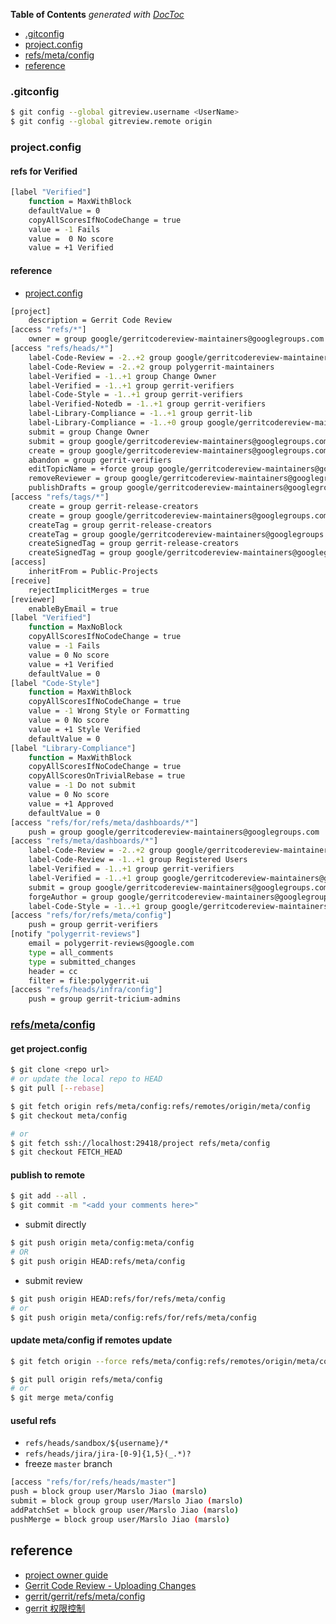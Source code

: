 <!-- START doctoc generated TOC please keep comment here to allow auto update -->
<!-- DON'T EDIT THIS SECTION, INSTEAD RE-RUN doctoc TO UPDATE -->
**Table of Contents**  *generated with [DocToc](https://github.com/thlorenz/doctoc)*

  - [.gitconfig](#gitconfig)
  - [project.config](#projectconfig)
  - [refs/meta/config](#refsmetaconfig)
- [reference](#reference)

<!-- END doctoc generated TOC please keep comment here to allow auto update -->

### .gitconfig
```bash
$ git config --global gitreview.username <UserName>
$ git config --global gitreview.remote origin
```
### project.config

#### refs for Verified
```bash
[label "Verified"]
    function = MaxWithBlock
    defaultValue = 0
    copyAllScoresIfNoCodeChange = true
    value = -1 Fails
    value =  0 No score
    value = +1 Verified
```

#### reference
- [project.config](https://gerrit.googlesource.com/gerrit/+/refs/meta/config/project.config)

```bash
[project]
    description = Gerrit Code Review
[access "refs/*"]
    owner = group google/gerritcodereview-maintainers@googlegroups.com
[access "refs/heads/*"]
    label-Code-Review = -2..+2 group google/gerritcodereview-maintainers@googlegroups.com
    label-Code-Review = -2..+2 group polygerrit-maintainers
    label-Verified = -1..+1 group Change Owner
    label-Verified = -1..+1 group gerrit-verifiers
    label-Code-Style = -1..+1 group gerrit-verifiers
    label-Verified-Notedb = -1..+1 group gerrit-verifiers
    label-Library-Compliance = -1..+1 group gerrit-lib
    label-Library-Compliance = -1..+0 group google/gerritcodereview-maintainers@googlegroups.com
    submit = group Change Owner
    submit = group google/gerritcodereview-maintainers@googlegroups.com
    create = group google/gerritcodereview-maintainers@googlegroups.com
    abandon = group gerrit-verifiers
    editTopicName = +force group google/gerritcodereview-maintainers@googlegroups.com
    removeReviewer = group google/gerritcodereview-maintainers@googlegroups.com
    publishDrafts = group google/gerritcodereview-maintainers@googlegroups.com
[access "refs/tags/*"]
    create = group gerrit-release-creators
    create = group google/gerritcodereview-maintainers@googlegroups.com
    createTag = group gerrit-release-creators
    createTag = group google/gerritcodereview-maintainers@googlegroups.com
    createSignedTag = group gerrit-release-creators
    createSignedTag = group google/gerritcodereview-maintainers@googlegroups.com
[access]
    inheritFrom = Public-Projects
[receive]
    rejectImplicitMerges = true
[reviewer]
    enableByEmail = true
[label "Verified"]
    function = MaxNoBlock
    copyAllScoresIfNoCodeChange = true
    value = -1 Fails
    value = 0 No score
    value = +1 Verified
    defaultValue = 0
[label "Code-Style"]
    function = MaxWithBlock
    copyAllScoresIfNoCodeChange = true
    value = -1 Wrong Style or Formatting
    value = 0 No score
    value = +1 Style Verified
    defaultValue = 0
[label "Library-Compliance"]
    function = MaxWithBlock
    copyAllScoresIfNoCodeChange = true
    copyAllScoresOnTrivialRebase = true
    value = -1 Do not submit
    value = 0 No score
    value = +1 Approved
    defaultValue = 0
[access "refs/for/refs/meta/dashboards/*"]
    push = group google/gerritcodereview-maintainers@googlegroups.com
[access "refs/meta/dashboards/*"]
    label-Code-Review = -2..+2 group google/gerritcodereview-maintainers@googlegroups.com
    label-Code-Review = -1..+1 group Registered Users
    label-Verified = -1..+1 group gerrit-verifiers
    label-Verified = -1..+1 group google/gerritcodereview-maintainers@googlegroups.com
    submit = group google/gerritcodereview-maintainers@googlegroups.com
    forgeAuthor = group google/gerritcodereview-maintainers@googlegroups.com
    label-Code-Style = -1..+1 group google/gerritcodereview-maintainers@googlegroups.com
[access "refs/for/refs/meta/config"]
    push = group gerrit-verifiers
[notify "polygerrit-reviews"]
    email = polygerrit-reviews@google.com
    type = all_comments
    type = submitted_changes
    header = cc
    filter = file:polygerrit-ui
[access "refs/heads/infra/config"]
    push = group gerrit-tricium-admins
```


### [refs/meta/config](https://gerrit-review.googlesource.com/Documentation/config-project-config.html#_the_refs_meta_config_namespace)

#### get project.config
```bash
$ git clone <repo url>
# or update the local repo to HEAD
$ git pull [--rebase]

$ git fetch origin refs/meta/config:refs/remotes/origin/meta/config
$ git checkout meta/config

# or
$ git fetch ssh://localhost:29418/project refs/meta/config
$ git checkout FETCH_HEAD
```

#### publish to remote
```bash
$ git add --all .
$ git commit -m "<add your comments here>"
```
- submit directly
```bash
$ git push origin meta/config:meta/config
# OR
$ git push origin HEAD:refs/meta/config
```
- submit review
```bash
$ git push origin HEAD:refs/for/refs/meta/config
# or
$ git push origin meta/config:refs/for/refs/meta/config
```

#### update meta/config if remotes update
```bash
$ git fetch origin --force refs/meta/config:refs/remotes/origin/meta/config

$ git pull origin refs/meta/config
# or
$ git merge meta/config
```

#### useful refs
- `refs/heads/sandbox/${username}/*`
- `refs/heads/jira/jira-[0-9]{1,5}(_.*)?`
- freeze `master` branch

```bash
[access "refs/for/refs/heads/master"]
push = block group user/Marslo Jiao (marslo)
submit = block group group user/Marslo Jiao (marslo)
addPatchSet = block group user/Marslo Jiao (marslo)
pushMerge = block group user/Marslo Jiao (marslo)
```

## reference
- [project owner guide](https://www.gerritcodereview.com/intro-project-owner.html)
- [Gerrit Code Review - Uploading Changes](https://www.gerritcodereview.com/user-upload.html)
- [gerrit/gerrit/refs/meta/config](https://gerrit.googlesource.com/gerrit/+/refs/meta/config)
- [gerrit 权限控制](https://blog.csdn.net/chenjh213/article/details/50571190)
